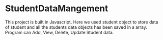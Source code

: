 # StudentDataMangement
This project is built in Javascript. Here we used student object to store data of student and all the students data objects has been saved in a array. Program can Add, View, Delete, Update Student data. 
